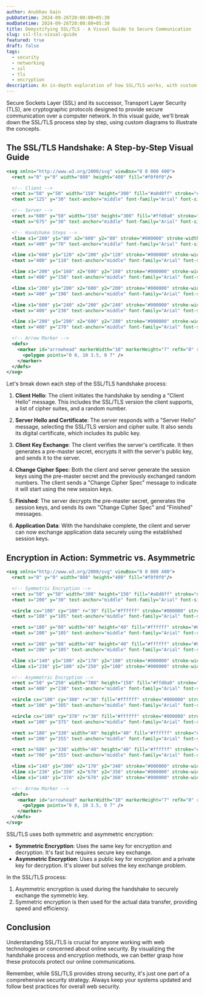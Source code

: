 ```yaml
---
author: Anubhav Gain
pubDatetime: 2024-09-26T20:00:00+05:30
modDatetime: 2024-09-26T20:00:00+05:30
title: Demystifying SSL/TLS - A Visual Guide to Secure Communication
slug: ssl-tls-visual-guide
featured: true
draft: false
tags:
  - security
  - networking
  - ssl
  - tls
  - encryption
description: An in-depth exploration of how SSL/TLS works, with custom diagrams and animations to illustrate the handshake process and encryption mechanisms.
---
```


Secure Sockets Layer (SSL) and its successor, Transport Layer Security (TLS), are cryptographic protocols designed to provide secure communication over a computer network. In this visual guide, we'll break down the SSL/TLS process step by step, using custom diagrams to illustrate the concepts.

## The SSL/TLS Handshake: A Step-by-Step Visual Guide

```svg
<svg xmlns="http://www.w3.org/2000/svg" viewBox="0 0 800 400">
  <rect x="0" y="0" width="800" height="400" fill="#f0f0f0"/>

  <!-- Client -->
  <rect x="50" y="50" width="150" height="300" fill="#a0d0ff" stroke="#000000" stroke-width="2"/>
  <text x="125" y="30" text-anchor="middle" font-family="Arial" font-size="16">Client</text>

  <!-- Server -->
  <rect x="600" y="50" width="150" height="300" fill="#ffd0a0" stroke="#000000" stroke-width="2"/>
  <text x="675" y="30" text-anchor="middle" font-family="Arial" font-size="16">Server</text>

  <!-- Handshake Steps -->
  <line x1="200" y1="80" x2="600" y2="80" stroke="#000000" stroke-width="2" marker-end="url(#arrowhead)"/>
  <text x="400" y="70" text-anchor="middle" font-family="Arial" font-size="12">1. Client Hello</text>

  <line x1="600" y1="120" x2="200" y2="120" stroke="#000000" stroke-width="2" marker-end="url(#arrowhead)"/>
  <text x="400" y="110" text-anchor="middle" font-family="Arial" font-size="12">2. Server Hello, Certificate</text>

  <line x1="200" y1="160" x2="600" y2="160" stroke="#000000" stroke-width="2" marker-end="url(#arrowhead)"/>
  <text x="400" y="150" text-anchor="middle" font-family="Arial" font-size="12">3. Client Key Exchange</text>

  <line x1="200" y1="200" x2="600" y2="200" stroke="#000000" stroke-width="2" marker-end="url(#arrowhead)"/>
  <text x="400" y="190" text-anchor="middle" font-family="Arial" font-size="12">4. Change Cipher Spec</text>

  <line x1="600" y1="240" x2="200" y2="240" stroke="#000000" stroke-width="2" marker-end="url(#arrowhead)"/>
  <text x="400" y="230" text-anchor="middle" font-family="Arial" font-size="12">5. Finished</text>

  <line x1="200" y1="280" x2="600" y2="280" stroke="#000000" stroke-width="2" marker-end="url(#arrowhead)"/>
  <text x="400" y="270" text-anchor="middle" font-family="Arial" font-size="12">6. Application Data (Encrypted)</text>

  <!-- Arrow Marker -->
  <defs>
    <marker id="arrowhead" markerWidth="10" markerHeight="7" refX="0" refY="3.5" orient="auto">
      <polygon points="0 0, 10 3.5, 0 7" />
    </marker>
  </defs>
</svg>

```

Let's break down each step of the SSL/TLS handshake process:

1. **Client Hello**: The client initiates the handshake by sending a "Client Hello" message. This includes the SSL/TLS version the client supports, a list of cipher suites, and a random number.

2. **Server Hello and Certificate**: The server responds with a "Server Hello" message, selecting the SSL/TLS version and cipher suite. It also sends its digital certificate, which includes its public key.

3. **Client Key Exchange**: The client verifies the server's certificate. It then generates a pre-master secret, encrypts it with the server's public key, and sends it to the server.

4. **Change Cipher Spec**: Both the client and server generate the session keys using the pre-master secret and the previously exchanged random numbers. The client sends a "Change Cipher Spec" message to indicate it will start using the new session keys.

5. **Finished**: The server decrypts the pre-master secret, generates the session keys, and sends its own "Change Cipher Spec" and "Finished" messages.

6. **Application Data**: With the handshake complete, the client and server can now exchange application data securely using the established session keys.

## Encryption in Action: Symmetric vs. Asymmetric

```svg
<svg xmlns="http://www.w3.org/2000/svg" viewBox="0 0 800 400">
  <rect x="0" y="0" width="800" height="400" fill="#f0f0f0"/>

  <!-- Symmetric Encryption -->
  <rect x="50" y="50" width="300" height="150" fill="#a0d0ff" stroke="#000000" stroke-width="2"/>
  <text x="200" y="30" text-anchor="middle" font-family="Arial" font-size="16">Symmetric Encryption</text>

  <circle cx="100" cy="100" r="30" fill="#ffffff" stroke="#000000" stroke-width="2"/>
  <text x="100" y="105" text-anchor="middle" font-family="Arial" font-size="12">Key</text>

  <rect x="180" y="80" width="40" height="40" fill="#ffffff" stroke="#000000" stroke-width="2"/>
  <text x="200" y="105" text-anchor="middle" font-family="Arial" font-size="12">Data</text>

  <rect x="260" y="80" width="40" height="40" fill="#ffffff" stroke="#000000" stroke-width="2"/>
  <text x="280" y="105" text-anchor="middle" font-family="Arial" font-size="12">Data</text>

  <line x1="140" y1="100" x2="170" y2="100" stroke="#000000" stroke-width="2" marker-end="url(#arrowhead)"/>
  <line x1="230" y1="100" x2="250" y2="100" stroke="#000000" stroke-width="2" marker-end="url(#arrowhead)"/>

  <!-- Asymmetric Encryption -->
  <rect x="50" y="250" width="700" height="150" fill="#ffd0a0" stroke="#000000" stroke-width="2"/>
  <text x="400" y="230" text-anchor="middle" font-family="Arial" font-size="16">Asymmetric Encryption</text>

  <circle cx="100" cy="300" r="30" fill="#ffffff" stroke="#000000" stroke-width="2"/>
  <text x="100" y="305" text-anchor="middle" font-family="Arial" font-size="12">Public</text>

  <circle cx="100" cy="370" r="30" fill="#ffffff" stroke="#000000" stroke-width="2"/>
  <text x="100" y="375" text-anchor="middle" font-family="Arial" font-size="12">Private</text>

  <rect x="180" y="330" width="40" height="40" fill="#ffffff" stroke="#000000" stroke-width="2"/>
  <text x="200" y="355" text-anchor="middle" font-family="Arial" font-size="12">Data</text>

  <rect x="680" y="330" width="40" height="40" fill="#ffffff" stroke="#000000" stroke-width="2"/>
  <text x="700" y="355" text-anchor="middle" font-family="Arial" font-size="12">Data</text>

  <line x1="140" y1="300" x2="170" y2="340" stroke="#000000" stroke-width="2" marker-end="url(#arrowhead)"/>
  <line x1="230" y1="350" x2="670" y2="350" stroke="#000000" stroke-width="2" marker-end="url(#arrowhead)"/>
  <line x1="140" y1="370" x2="670" y2="360" stroke="#000000" stroke-width="2" marker-end="url(#arrowhead)"/>

  <!-- Arrow Marker -->
  <defs>
    <marker id="arrowhead" markerWidth="10" markerHeight="7" refX="0" refY="3.5" orient="auto">
      <polygon points="0 0, 10 3.5, 0 7" />
    </marker>
  </defs>
</svg>

```

SSL/TLS uses both symmetric and asymmetric encryption:

- **Symmetric Encryption**: Uses the same key for encryption and decryption. It's fast but requires secure key exchange.
- **Asymmetric Encryption**: Uses a public key for encryption and a private key for decryption. It's slower but solves the key exchange problem.

In the SSL/TLS process:

1. Asymmetric encryption is used during the handshake to securely exchange the symmetric key.
2. Symmetric encryption is then used for the actual data transfer, providing speed and efficiency.

## Conclusion

Understanding SSL/TLS is crucial for anyone working with web technologies or concerned about online security. By visualizing the handshake process and encryption methods, we can better grasp how these protocols protect our online communications.

Remember, while SSL/TLS provides strong security, it's just one part of a comprehensive security strategy. Always keep your systems updated and follow best practices for overall web security.
